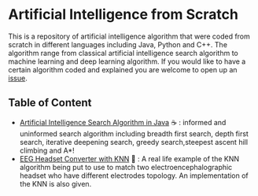 # Artificial Intelligence from Scratch
This is a repository of artificial intelligence algorithm that were coded from scratch in different languages including Java, Python and C++. The algorithm range from classical artificial intelligence search algorithm to machine learning and deep learning algorithm. If you would like to have a certain algorithm coded and explained you are welcome to open up an [issue](https://github.com/yacineMahdid/artificial-intelligence-from-scratch/issues).

## Table of Content
- [Artificial Intelligence Search Algorithm in Java](https://github.com/yacineMahdid/artificial-intelligence-from-scratch/tree/master/AI%20Search%20Algorithm%20in%20Java) ☕ : informed and uninformed search algorithm including breadth first search, depth first search, iterative deepening search, greedy search,steepest ascent hill climbing and A*!
- [EEG Headset Converter with KNN](https://github.com/yacineMahdid/artificial-intelligence-from-scratch/tree/master/EEG%20Headset%20Converter%20with%20KNN) 🧠 : A real life example of the KNN algorithm being put to use to match two electroencephalographic headset who have different electrodes topology. An implementation of the KNN is also given.


